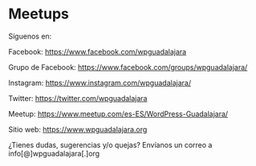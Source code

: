 # Meetups

Síguenos en:

Facebook: https://www.facebook.com/wpguadalajara

Grupo de Facebook: https://www.facebook.com/groups/wpguadalajara/

Instagram: https://www.instagram.com/wpguadalajara/

Twitter: https://twitter.com/wpguadalajara

Meetup: https://www.meetup.com/es-ES/WordPress-Guadalajara/

Sitio web: https://www.wpguadalajara.org


¿Tienes dudas, sugerencias y/o quejas? Envíanos un correo a info[@]wpguadalajara[.]org
